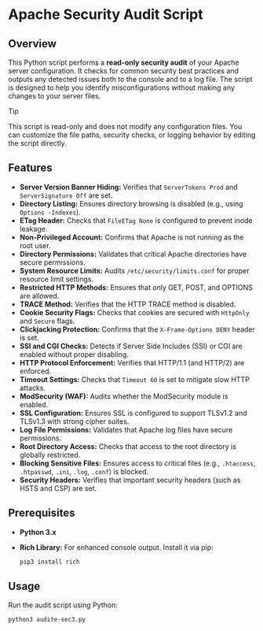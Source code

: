 # Apache Security Audit Script

## Overview

This Python script performs a **read-only security audit** of your Apache server configuration. It checks for common security best practices and outputs any detected issues both to the console and to a log file. The script is designed to help you identify misconfigurations without making any changes to your server files.

> [!TIP]
> This script is read-only and does not modify any configuration files. You can customize the file paths, security checks, or logging behavior by editing the script directly.

 
 ## Features

- **Server Version Banner Hiding:** Verifies that `ServerTokens Prod` and `ServerSignature Off` are set.
- **Directory Listing:** Ensures directory browsing is disabled (e.g., using `Options -Indexes`).
- **ETag Header:** Checks that `FileETag None` is configured to prevent inode leakage.
- **Non-Privileged Account:** Confirms that Apache is not running as the root user.
- **Directory Permissions:** Validates that critical Apache directories have secure permissions.
- **System Resource Limits:** Audits `/etc/security/limits.conf` for proper resource limit settings.
- **Restricted HTTP Methods:** Ensures that only GET, POST, and OPTIONS are allowed.
- **TRACE Method:** Verifies that the HTTP TRACE method is disabled.
- **Cookie Security Flags:** Checks that cookies are secured with `HttpOnly` and `Secure` flags.
- **Clickjacking Protection:** Confirms that the `X-Frame-Options DENY` header is set.
- **SSI and CGI Checks:** Detects if Server Side Includes (SSI) or CGI are enabled without proper disabling.
- **HTTP Protocol Enforcement:** Verifies that HTTP/1.1 (and HTTP/2) are enforced.
- **Timeout Settings:** Checks that `Timeout 60` is set to mitigate slow HTTP attacks.
- **ModSecurity (WAF):** Audits whether the ModSecurity module is enabled.
- **SSL Configuration:** Ensures SSL is configured to support TLSv1.2 and TLSv1.3 with strong cipher suites.
- **Log File Permissions:** Validates that Apache log files have secure permissions.
- **Root Directory Access:** Checks that access to the root directory is globally restricted.
- **Blocking Sensitive Files:** Ensures access to critical files (e.g., `.htaccess`, `.htpasswd`, `.ini`, `.log`, `.conf`) is blocked.
- **Security Headers:** Verifies that important security headers (such as HSTS and CSP) are set.

## Prerequisites

- **Python 3.x**
- **Rich Library:** For enhanced console output. Install it via pip:

  ```bash
  pip3 install rich

## Usage
Run the audit script using Python:
  ```bash
python3 audite-sec3.py

